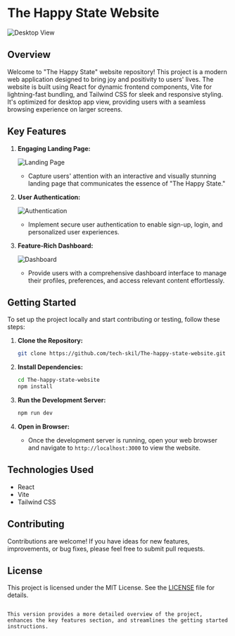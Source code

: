 
# The Happy State Website

![Desktop View](https://github.com/tech-skil/The-happy-state-website-build-using-PSD/assets/130985031/36800f7f-1dca-49c9-ba8c-815600a6ee32)

## Overview
Welcome to "The Happy State" website repository! This project is a modern web application designed to bring joy and positivity to users' lives. The website is built using React for dynamic frontend components, Vite for lightning-fast bundling, and Tailwind CSS for sleek and responsive styling. It's optimized for desktop app view, providing users with a seamless browsing experience on larger screens.

## Key Features

1. **Engaging Landing Page:**

   ![Landing Page](https://github.com/tech-skil/The-happy-state-website-build-using-PSD/assets/130985031/ede92d11-a6c1-4d81-8f4b-974dbbb3d374)
   - Capture users' attention with an interactive and visually stunning landing page that communicates the essence of "The Happy State."

3. **User Authentication:**
   
   ![Authentication](https://github.com/tech-skil/The-happy-state-website-build-using-PSD/assets/130985031/56bbade2-b70b-40cc-82d9-342476d870d4)
   - Implement secure user authentication to enable sign-up, login, and personalized user experiences.

5. **Feature-Rich Dashboard:**
   
   ![Dashboard](https://github.com/tech-skil/The-happy-state-website-build-using-PSD/assets/130985031/12df6091-4e9f-4cd1-b604-ae193b5b1ecd)
   - Provide users with a comprehensive dashboard interface to manage their profiles, preferences, and access relevant content effortlessly.

## Getting Started
To set up the project locally and start contributing or testing, follow these steps:

1. **Clone the Repository:**
   ```bash
   git clone https://github.com/tech-skil/The-happy-state-website.git
   ```

2. **Install Dependencies:**
   ```bash
   cd The-happy-state-website
   npm install
   ```

3. **Run the Development Server:**
   ```bash
   npm run dev
   ```

4. **Open in Browser:**
   - Once the development server is running, open your web browser and navigate to `http://localhost:3000` to view the website.

## Technologies Used
- React
- Vite
- Tailwind CSS

## Contributing
Contributions are welcome! If you have ideas for new features, improvements, or bug fixes, please feel free to submit pull requests.

## License
This project is licensed under the MIT License. See the [LICENSE](LICENSE) file for details.
```

This version provides a more detailed overview of the project, enhances the key features section, and streamlines the getting started instructions.
